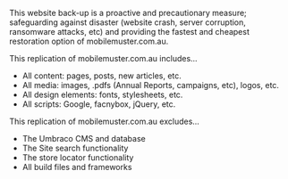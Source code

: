 This website back-up is a proactive and precautionary measure; safeguarding against disaster (website crash, server corruption, ransomware attacks, etc) and providing the fastest and cheapest restoration option of mobilemuster.com.au.

This replication of mobilemuster.com.au includes...

- All content: pages, posts, new articles, etc.
- All media: images, .pdfs (Annual Reports, campaigns, etc), logos, etc.
- All design elements: fonts, stylesheets, etc.
- All scripts: Google, facnybox, jQuery, etc.


This replication of mobilemuster.com.au excludes...

- The Umbraco CMS and database
- The Site search functionality
- The store locator functionality
- All build files and frameworks